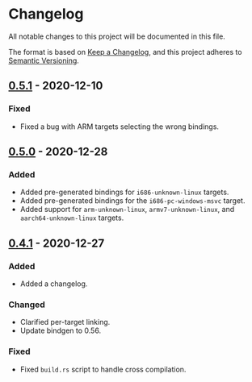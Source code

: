 # Changelog
All notable changes to this project will be documented in this file.

The format is based on [Keep a Changelog](https://keepachangelog.com/en/1.0.0/),
and this project adheres to [Semantic Versioning](https://semver.org/spec/v2.0.0.html).

## [0.5.1] - 2020-12-10
### Fixed
- Fixed a bug with ARM targets selecting the wrong bindings.

## [0.5.0] - 2020-12-28
### Added
- Added pre-generated bindings for `i686-unknown-linux` targets.
- Added pre-generated bindings for the `i686-pc-windows-msvc` target.
- Added support for `arm-unknown-linux`, `armv7-unknown-linux`, and `aarch64-unknown-linux` targets.

## [0.4.1] - 2020-12-27
### Added
- Added a changelog.

### Changed
- Clarified per-target linking.
- Update bindgen to 0.56.

### Fixed
- Fixed `build.rs` script to handle cross compilation.

[Unreleased]: https://github.com/newAM/libftd2xx-ffi-rs/compare/0.5.1...HEAD
[0.5.1]: https://github.com/newAM/libftd2xx-ffi-rs/compare/0.5.1...0.5.0
[0.5.0]: https://github.com/newAM/libftd2xx-ffi-rs/compare/0.5.0...0.4.1
[0.4.1]: https://github.com/newAM/libftd2xx-ffi-rs/compare/0.4.0...0.4.1
